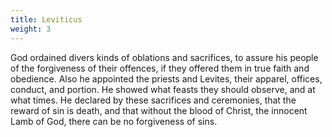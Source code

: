 ```yaml
---
title: Leviticus
weight: 3
---
```


God ordained divers kinds of oblations and sacrifices, to assure his people of the forgiveness of their offences, if they offered them in true faith and obedience. Also he appointed the priests and Levites, their apparel, offices, conduct, and portion. He showed what feasts they should observe, and at what times. He declared by these sacrifices and ceremonies, that the reward of sin is death, and that without the blood of Christ, the innocent Lamb of God, there can be no forgiveness of
  sins.
